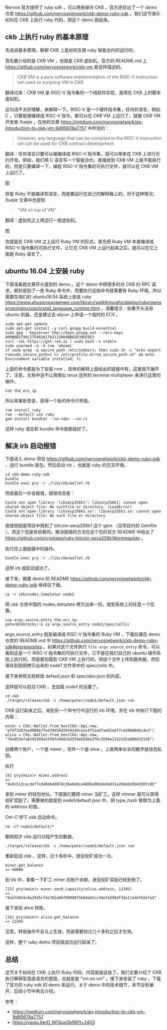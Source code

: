 Nervos 官方提供了 ruby sdk ，可以用来操作 CKB 。官方还给出了一个 demo 仓库 https://github.com/nervosnetwork/ckb-demo-ruby-sdk 。我们这节演示如何在 CKB 上执行 ruby 代码，把这个 demo 跑起来。

## ckb 上执行 ruby 的基本原理

先说说基本原理，聊聊 CKB 上是如何支撑 ruby 智能合约的运行的。

首先要介绍的是 CKB VM ，也就是 CKB 虚拟机。官方的 README.md 上 https://github.com/nervosnetwork/ckb-vm 是这样描述的。

> CKB VM is a pure software implementation of the RISC-V instruction set used as scripting VM in CKB

翻译过来：CKB VM 是 RISC-V 指令集的一个纯软件实现，是用在 CKB 上的脚本虚拟机。

这句话不太好理解，来解释一下。RISC-V 是一个硬件指令集，任何的语言，例如 C ，只要能够编译成 RISC-V 指令，都可以在 CKB VM 上运行了。就像 CKB VM 开发者 Xuejie ，在他的文章 
https://medium.com/nervosnetwork/an-introduction-to-ckb-vm-9d95678a7757 中所说的：

>However, any language that can be compiled to the RISC-V instruction set can be used for CKB contract development.

翻译：任何语言只要可以被编译成 RISC-V 指令集，就可以用来在 CKB 上进行合约开发。例如，我们用 C 语言写一个智能合约，直接放到 CKB VM 上是不能执行的，但是只要编译一下，编程 RISC-V 指令集的可执行文件，就可以在 CKB VM 上运行了。

图 

但是 Ruby 不是编译型语言，而是要运行在自己的解释器上的。对于这种情况，Xuejie 文章中也提到

>“VM on top of VM” 

翻译：虚拟机之上再运行一层虚拟机。

图

也就是在 CKB VM 之上运行 Ruby VM 的形式。首先把 Ruby VM 本身编译成 RISC-V 指令集的可执行文件，让它在 CKB VM 上运行起来之后，就可以在它上面跑 Ruby 语言了。

## ubuntu 16.04 上安装 ruby

下面准备跑文章开头提到的 demo 。这个 demo 中把很多的对 CKB 的 RPC 请求，都封装到了一些 Ruby 命令中，而要执行这些命令就需要有 Ruby 环境。所以需要在咱们的 ubuntu16.04 系统上安装 ruby https://www.phusionpassenger.com/library/walkthroughs/deploy/ruby/ownserver/nginx/oss/install_language_runtime.html 。温馨提示：如果手头没有 ubuntu 机器，还是建议去 aliyun 上申请一个临时的 ECS 。

```
sudo apt-get update
sudo apt-get install -y curl gnupg build-essential
sudo gpg --keyserver hkp://keys.gnupg.net --recv-keys 409B6B1796C275462A1703113804BB82D39DC0E3
curl -sSL https://get.rvm.io | sudo bash -s stable
sudo usermod -a -G rvm `whoami`
if sudo grep -q secure_path /etc/sudoers; then sudo sh -c "echo export rvmsudo_secure_path=1 >> /etc/profile.d/rvm_secure_path.sh" && echo Environment variable installed; fi
```

上面的命令都是为了安装 rvm ，具体的解释上面给出的链接中有，这里就不展开了。注意，文档中说不让用类似 tmux 这样的 terminal multiplexer 来进行这里的操作。

```
ssh the_ecs_ip
```

所以来重新登录，获得一个新的命令行界面。

```
rvm install ruby
rvm --default use ruby
gem install bundler --no-rdoc --no-ri
```

这样 ruby 语言和 bundle 命令就都装好了。

## 解决 irb 启动报错

下面进入 demo 项目 https://github.com/nervosnetwork/ckb-demo-ruby-sdk ，运行 bundle 装包，然后启动 irb ，也就是 ruby 的交互环境。

```
cd ckb-demo-ruby-sdk
bundle
bundle exec pry -r ./lib/ckb/wallet.rb
```

但是最后一步会报错，报错信息是：

```
Could not open library 'libsecp256k1': libsecp256k1: cannot open shared object file: No suchfile or directory. (LoadError)
Could not open library 'libsecp256k1.so': libsecp256k1.so: cannot open shared object file: No such file or directory
```

报错原因是项目中用到了  bitcoin-secp256k1 这个 gem （见项目内的 Gemfile ）。而这个包是有依赖的。解决报错的方法在这个包的官方 README 中给出了 https://github.com/cryptape/ruby-bitcoin-secp256k1#prerequiste 。

执行完上面链接中的操作。

```
bundle exec pry -r ./lib/ckb/wallet.rb
```

这样 irb 就启动成功了。

接下来，跟着 demo 的 README  https://github.com/nervosnetwork/ckb-demo-ruby-sdk 继续往下做。

```
cp -r ckb/nodes_template/ node1
```

把 ckb 仓库中国的 nodes_template 拷贝出来一份，放到系统上的任意一个位置。

```
scp argv_source_entry the_ecs_ip:
peter@ckbrocks:~$ cp argv_source_entry node1/spec/cells/
```

argv_source_entry 就是编译成 RISC-V 指令集的 Ruby VM ，下载位置在 demo 仓库的 README.md 中 https://github.com/nervosnetwork/ckb-demo-ruby-sdk#prerequisites 。如果对这个文件执行 `file argv_source_entry` 命令，可以看到这是一个 RISC-V 指令集的可执行文件，它不是在我们自己的 ubuntu 操作系统上执行的，而是要加载到 CKB VM 上执行的。把这个文件上传到服务器，然后保存到刚刚拷贝出来的 node1 文件夹中的 spec/cells 中。

接下来参照文档修改 default.json 和 spec/dev.json 的内容。

这样就可以启动 CKB ，去加载 node1 的设置了。

```
cd ckb
./target/release/ckb -c /home/peter/node1/default.json run
```

CKB 运行起来之后，来到另一个命令行中运行的 irb 环境。并在 irb 中执行下面的内容：

```
miner = Ckb::Wallet.from_hex(Ckb::Api.new, "e79f3207ea4980b7fed79956d5934249ceac4751a4fae01a0f7c4a96884bc4e3")
alice = Ckb::Wallet.from_hex(Ckb::Api.new, "76e853efa8245389e33f6fe49dcbd359eb56be2f6c3594e12521d2a806d32156")
```

创建两个账户，一个是 miner ，另外一个是 alice 。上面两串长长的数字是钱包私钥。

执行

```
[6] pry(main)> miner.address
=> "0x0c513cacdef7cd46b64087dc36a0e6ca4889a96bdeda031a2b8e6d3b4d30fc8b"
```

拿到 miner 的钱包地址。下面我们要把 miner 当矿工，这样 minner 就可以获得挖矿奖励了。需要做的就是到 node1/default.json 中，把 type_hash 替换为上面的 address 的值。

Ctrl-C 停下 ckb 启动命令。

```
rm -rf node1/default/*
```

删除刚才 ckb 运行过程产生的数据。

```
./target/release/ckb -c /home/peter/node1/default.json run
```

重新启动 ckb 。这样，过十多秒中，就会挖矿成功一次。

```
miner.get_balance
=> 50000
```

到 irb 中，查看一下矿工 miner 的账户余额，发现挖矿奖励已经到账了。

```
[13] pry(main)> miner.send_capacity(alice.address, 12345)
=> "0xbf4924c8a2945cf4e702a8bf90988f5b68a65cc34ef4d98ef3da11adef62efa4"
```

接下来给 alice 转账。

```
[16] pry(main)> alice.get_balance
=> 12345
```

注意，转账操作不会马上生效，而是需要经过几十多秒之后才生效。

这样，整个 ruby demo 项目就成功运行起来了。

## 总结

这节关于如何在 CKB 上执行 Ruby 代码，内容就是这些了。我们主要介绍了 CKB 执行解释型高级语言的思路，也就是是 "vm on vm" 。接下来安装了 ruby ，下载了官方的 ruby sdk 的 demo 来运行。关于 demo 中的技术细节，本节没有展开，后续小节中再去介绍。

参考：

- https://medium.com/nervosnetwork/an-introduction-to-ckb-vm-9d95678a7757
- https://youtu.be/D_NFQuxObR8?t=2403 
